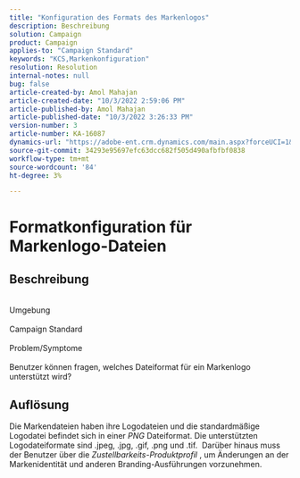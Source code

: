 ```yaml
---
title: "Konfiguration des Formats des Markenlogos"
description: Beschreibung
solution: Campaign
product: Campaign
applies-to: "Campaign Standard"
keywords: "KCS,Markenkonfiguration"
resolution: Resolution
internal-notes: null
bug: false
article-created-by: Amol Mahajan
article-created-date: "10/3/2022 2:59:06 PM"
article-published-by: Amol Mahajan
article-published-date: "10/3/2022 3:26:33 PM"
version-number: 3
article-number: KA-16087
dynamics-url: "https://adobe-ent.crm.dynamics.com/main.aspx?forceUCI=1&pagetype=entityrecord&etn=knowledgearticle&id=82aa72ea-2b43-ed11-bba2-0022480869de"
source-git-commit: 34293e95697efc63dcc682f505d490afbfbf0838
workflow-type: tm+mt
source-wordcount: '84'
ht-degree: 3%

---
```


# Formatkonfiguration für Markenlogo-Dateien

## Beschreibung

<br>Umgebung<br><br>
Campaign Standard
<br><br>Problem/Symptome<br><br>
Benutzer können fragen, welches Dateiformat für ein Markenlogo unterstützt wird?


## Auflösung


Die Markendateien haben ihre Logodateien und die standardmäßige Logodatei befindet sich in einer *PNG* Dateiformat. Die unterstützten Logodateiformate sind .jpeg, .jpg, .gif, .png und .tif.  Darüber hinaus muss der Benutzer über die *Zustellbarkeits-Produktprofil* , um Änderungen an der Markenidentität und anderen Branding-Ausführungen vorzunehmen.


